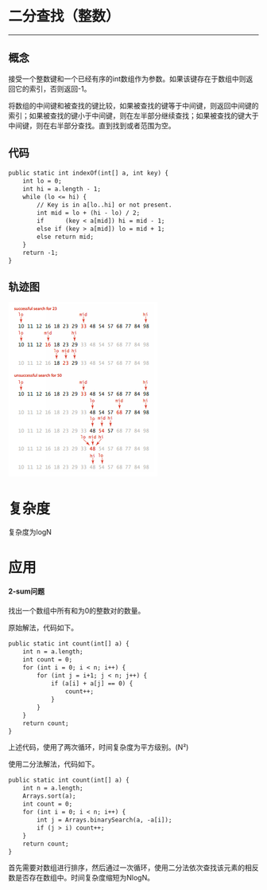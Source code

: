 # 二分查找（整数）

---

## 概念

接受一个整数键和一个已经有序的int数组作为参数。如果该键存在于数组中则返回它的索引，否则返回-1。

将数组的中间键和被查找的键比较，如果被查找的键等于中间键，则返回中间键的索引；如果被查找的键小于中间键，则在左半部分继续查找；如果被查找的键大于中间键，则在右半部分查找。直到找到或者范围为空。

## 代码

```
public static int indexOf(int[] a, int key) {
    int lo = 0;
    int hi = a.length - 1;
    while (lo <= hi) {
        // Key is in a[lo..hi] or not present.
        int mid = lo + (hi - lo) / 2;
        if      (key < a[mid]) hi = mid - 1;
        else if (key > a[mid]) lo = mid + 1;
        else return mid;
    }
    return -1;
}
```

## 轨迹图

![](/assets/basic/binarySearch_trace.png)

# 复杂度

复杂度为logN

# 应用

#### 2-sum问题

找出一个数组中所有和为0的整数对的数量。

原始解法，代码如下。

```
public static int count(int[] a) {
    int n = a.length;
    int count = 0;
    for (int i = 0; i < n; i++) {
        for (int j = i+1; j < n; j++) {
            if (a[i] + a[j] == 0) {
                count++;
            }
        }
    }
    return count;
}
```

上述代码，使用了两次循环，时间复杂度为平方级别。\(N²\)

使用二分法解法，代码如下。

```
public static int count(int[] a) {
    int n = a.length;
    Arrays.sort(a);
    int count = 0;
    for (int i = 0; i < n; i++) {
        int j = Arrays.binarySearch(a, -a[i]);
        if (j > i) count++;
    }
    return count;
}
```

首先需要对数组进行排序，然后通过一次循环，使用二分法依次查找该元素的相反数是否存在数组中。时间复杂度缩短为NlogN。

